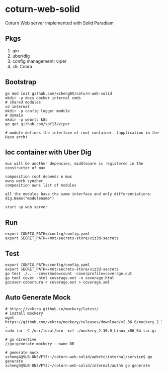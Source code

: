 # coturn-web-solid
Coturn Web server implemented with Solid Paradiam

## Pkgs
1. gin
2. uber/dig
3. config management: viper
4. cli: Cobra

## Bootstrap
```shell
go mod init github.com/xcheng85/coturn-web-solid
mkdir -p docs docker internal cmds 
# shared modules
cd internal
mkdir -p config logger module
# domain
mkdir -p webrtc k8s
go get github.com/spf13/viper

# module defines the interface of root container. (application in the Hexo arch)

```
## Ioc container with Uber Dig

```shell
mux will be another depencies, middleaare is registered in the constructor of mux

composition root depends o mux
owns work syncher
composition owns list of modules

all the modules have the same interface and only differentiations: 
dig.Name("modulename")

start up web server

```

## Run
```shell
export CONFIG_PATH=/config/config.yaml
export SECRET_PATH=/mnt/secrets-store/viz3d-secrets
```

## Test
```shell
export CONFIG_PATH=/config/config.yaml
export SECRET_PATH=/mnt/secrets-store/viz3d-secrets
go test ./... -covermode=count -coverprofile=coverage.out
go tool cover -html coverage.out -o coverage.html
gocover-cobertura < coverage.out > coverage.xml
```

## Auto Generate Mock
```shell
# https://vektra.github.io/mockery/latest/
# install mockery
wget https://github.com/vektra/mockery/releases/download/v2.36.0/mockery_2.36.0_Linux_x86_64.tar.gz .
sudo tar -C /usr/local/bin -xzf ./mockery_2.36.0_Linux_x86_64.tar.gz

# go directive
//go:generate mockery --name DB

# generate mock
xcheng4@SLB-8N5VFY3:~/coturn-web-solid/webrtc/internal/service$ go generate
xcheng4@SLB-8N5VFY3:~/coturn-web-solid/internal/auth$ go generate
```